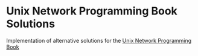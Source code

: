 # Unix Network Programming Book Solutions

Implementation of alternative solutions for the [Unix Network Programming Book](http://www.unpbook.com)
